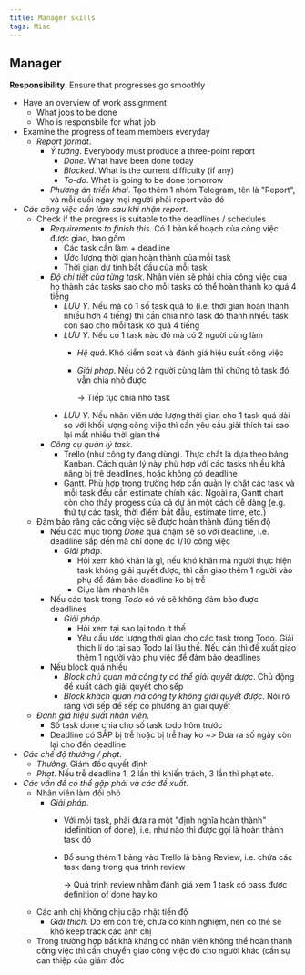 ```yaml
---
title: Manager skills
tags: Misc
---
```


## Manager
**Responsibility**. Ensure that progresses go smoothly
* Have an overview of work assignment
    * What jobs to be done
    * Who is responsbile for what job
* Examine the progress of team members everyday
    * *Report format*. 
        * *Ý tưởng*. Everybody must produce a three-point report
            * *Done*. What have been done today
            * *Blocked*. What is the current difficulty (if any)
            * *To-do*. What is going to be done tomorrow
        * *Phương án triển khai*. Tạo thêm 1 nhóm Telegram, tên là "Report", và mỗi cuối ngày mọi người phải report vào đó
* *Các công việc cần làm sau khi nhận report*.
    * Check if the progress is suitable to the deadlines / schedules
        * *Requirements to finish this*. Có 1 bản kế hoạch của công việc được giao, bao gồm
            * Các task cần làm + deadline
            * Ước lượng thời gian hoàn thành của mỗi task
            * Thời gian dự tính bắt đầu của mỗi task
        * *Độ chi tiết của từng task*. Nhân viên sẽ phải chia công việc của họ thành các tasks sao cho mỗi tasks có thể hoàn thành ko quá 4 tiếng
            * *LƯU Ý*. Nếu mà có 1 số task quá to (i.e. thời gian hoàn thành nhiều hơn 4 tiếng) thì cần chia nhỏ task đó thành nhiều task con sao cho mỗi task ko quá 4 tiếng
            * *LƯU Ý*. Nếu có 1 task nào đó mà có 2 người cùng làm
                * *Hệ quả*. Khó kiểm soát và đánh giá hiệu suất công việc
                * *Giải pháp*. Nếu có 2 người cùng làm thì chứng tỏ task đó vẫn chia nhỏ được
                    
                    $\to$ Tiếp tục chia nhỏ task
            * *LƯU Ý*. Nếu nhân viên ước lượng thời gian cho 1 task quá dài so với khối lượng công việc thì cần yêu cầu giải thích tại sao lại mất nhiều thời gian thế
        * *Công cụ quản lý task*. 
            * Trello (như công ty đang dùng). Thực chất là dựa theo bảng Kanban. Cách quản lý này phù hợp với các tasks nhiều khả năng bị trê deadlines, hoặc không có deadline
            * Gantt. Phù hợp trong trường hợp cần quản lý chặt các task và mỗi task đều cần estimate chính xác. Ngoài ra, Gantt chart còn cho thấy progess của cả dự án một cách dễ dàng (e.g. thứ tự các task, thời điểm bắt đầu, estimate time, etc.)
    * Đảm bảo rằng các công việc sẽ được hoàn thành đúng tiến độ
        * Nếu các mục trong *Done* quá chậm sẽ so với deadline, i.e. deadline sắp đến mà chỉ done đc 1/10 công việc
            * *Giải pháp*.
                * Hỏi xem khó khăn là gì, nếu khó khăn mà người thực hiện task không giải quyết được, thì cần giao thêm 1 người vào phụ để đảm bảo deadline ko bị trễ
                * Giục làm nhanh lên
        * Nếu các task trong *Todo* có vẻ sẽ không đảm bảo được deadlines
            * *Giải pháp*.
                * Hỏi xem tại sao lại todo ít thế
                * Yêu cầu ước lượng thời gian cho các task trong Todo. Giải thích lí do tại sao Todo lại lâu thế. Nếu cần thì đề xuất giao thêm 1 người vào phụ việc để đảm bảo deadlines
        * Nếu block quá nhiều
            * *Block chủ quan mà công ty có thể giải quyết được*. Chủ động đề xuất cách giải quyết cho sếp
            * *Block khách quan mà công ty không giải quyết được*. Nói rõ ràng với sếp để sếp có phương án giải quyết
    * *Đánh giá hiệu suất nhân viên*.
        * Số task done chia cho số task todo hôm trước
        * Deadline có SẮP bị trễ hoặc bị trễ hay ko ~> Đưa ra số ngày còn lại cho đến deadline
* *Các chế độ thưởng / phạt*.
    * *Thưởng*. Giám đốc quyết định
    * *Phạt*. Nếu trễ deadline 1, 2 lần thì khiến trách, 3 lần thì phạt etc.
* *Các vấn đề có thể gặp phải và các đề xuất*.
    * Nhân viên làm đối phó
        * *Giải pháp*. 
            * Với mỗi task, phải đưa ra một "định nghĩa hoàn thành" (definition of done), i.e. như nào thì được gọi là hoàn thành task đó
            * Bổ sung thêm 1 bảng vào Trello là bảng Review, i.e. chứa các task đang trong quá trình review
                
                $\to$ Quá trình review nhằm đánh giá xem 1 task có pass được definition of done hay ko
    * Các anh chị không chịu cập nhật tiến độ
        * *Giải thích*. Do em còn trẻ, chưa có kinh nghiệm, nên có thể sẽ khó keep track các anh chị
    * Trong trường hợp bất khả kháng có nhân viên không thể hoàn thành công việc thì cần chuyển giao công việc đó cho người khác (cần sự can thiệp của giám đốc